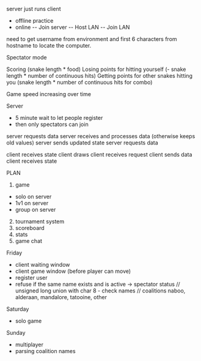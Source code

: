 server just runs
client
- offline practice
- online
-- Join server
-- Host LAN
-- Join LAN

need to get username from environment and first 6 characters from hostname to locate the computer.

Spectator mode 

Scoring (snake length * food)
Losing points for hitting yourself (- snake length * number of continuous hits)
Getting points for other snakes hitting you (snake length * number of continuous hits for combo)

Game speed increasing over time

Server
- 5 minute wait to let people register
- then only spectators can join

server requests data
server receives and processes data (otherwise keeps old values)
server sends updated state
server requests data

client receives state
client draws
client receives request
client sends data
client receives state


PLAN
1) game 
-  solo on server
-  1v1 on server
-  group on server
2) tournament system
3) scoreboard
4) stats
5) game chat

Friday
- client waiting window
- client game window (before player can move)
- register user
- refuse if the same name exists and is active -> spectator status
// unsigned long union with char 8 - check names
// coalitions naboo, alderaan, mandalore, tatooine, other

Saturday
- solo game

Sunday
- multiplayer
- parsing coalition names